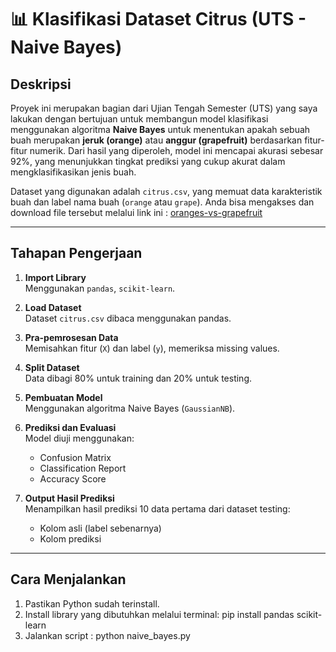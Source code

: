 # 📊 Klasifikasi Dataset Citrus (UTS - Naive Bayes)

## Deskripsi
Proyek ini merupakan bagian dari Ujian Tengah Semester (UTS) yang saya lakukan dengan bertujuan untuk membangun model klasifikasi menggunakan algoritma **Naive Bayes** untuk menentukan apakah sebuah buah merupakan **jeruk (orange)** atau **anggur (grapefruit)** berdasarkan fitur-fitur numerik. Dari hasil yang diperoleh, model ini mencapai akurasi sebesar 92%, yang menunjukkan tingkat prediksi yang cukup akurat dalam mengklasifikasikan jenis buah.

Dataset yang digunakan adalah `citrus.csv`, yang memuat data karakteristik buah dan label nama buah (`orange` atau `grape`).
Anda bisa mengakses dan download file tersebut melalui link ini :
[oranges-vs-grapefruit](https://www.kaggle.com/datasets/joshmcadams/oranges-vs-grapefruit)

---

## Tahapan Pengerjaan

1. **Import Library**  
   Menggunakan `pandas`, `scikit-learn`.

2. **Load Dataset**  
   Dataset `citrus.csv` dibaca menggunakan pandas.

3. **Pra-pemrosesan Data**  
   Memisahkan fitur (`X`) dan label (`y`), memeriksa missing values.

4. **Split Dataset**  
   Data dibagi 80% untuk training dan 20% untuk testing.

5. **Pembuatan Model**  
   Menggunakan algoritma Naive Bayes (`GaussianNB`).

6. **Prediksi dan Evaluasi**  
   Model diuji menggunakan:
   - Confusion Matrix
   - Classification Report
   - Accuracy Score

7. **Output Hasil Prediksi**  
   Menampilkan hasil prediksi 10 data pertama dari dataset testing:
   - Kolom asli (label sebenarnya)
   - Kolom prediksi

---

## Cara Menjalankan

1. Pastikan Python sudah terinstall.
2. Install library yang dibutuhkan melalui terminal:
   pip install pandas scikit-learn
3. Jalankan script :
   python naive_bayes.py
